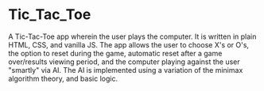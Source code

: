 # Tic_Tac_Toe
A Tic-Tac-Toe app wherein the user plays the computer. It is written in plain HTML, CSS, and vanilla JS. The app allows the user to choose X's or O's, the option to reset during the game, automatic reset after a game over/results viewing period, and the computer playing against the user "smartly" via AI. The AI is implemented using a variation of the minimax algorithm theory, and basic logic.
